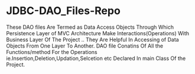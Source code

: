 # JDBC-DAO_Files-Repo
These DAO files Are Termed as Data Access Objects Through Which Persistence Layer of MVC Architecture Make Interactions(Operations) With Business Layer Of The Project .. They Are Helpful In Accessing of Data Objects From One Layer To Another. DAO file Conatins Of All the Functions/method For the Operations ie.Insertion,Deletion,Updation,Selcetion etc Declared In main Class Of the Project.
